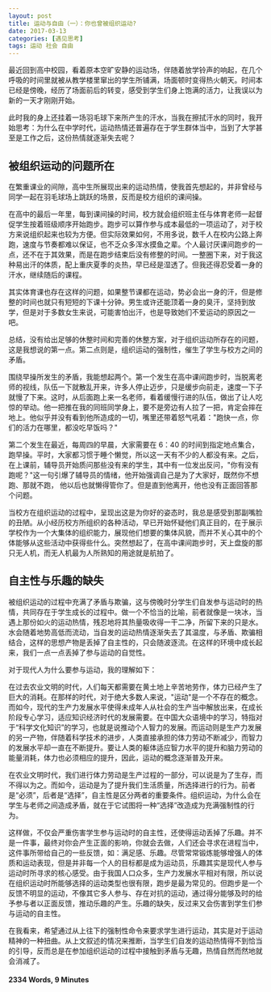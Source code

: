 ```yaml
---
layout: post
title: 运动与自由（一）：你也曾被组织运动?
date: 2017-03-13
categories: [遇见思考]
tags: 运动 社会 自由
---
```


最近回到高中校园，看着原本空旷安静的运动场，伴随着放学铃声的响起，在几个呼吸的时间里就被从教学楼里窜出的学生所铺满，场面顿时变得热火朝天。时间本已经是傍晚，经历了场面前后的转变，感受到学生们身上饱满的活力，让我误以为新的一天才刚刚开始。

此时我的身上还挂着一场羽毛球下来所产生的汗水，当我在擦拭汗水的同时，我开始思考：为什么在中学时代，运动热情还普遍存在于学生群体当中，当到了大学甚至是工作之后，这份热情就逐渐失去呢？

## 被组织运动的问题所在
在繁重课业的间隙，高中生所展现出来的运动热情，使我首先想起的，并非曾经与同学一起在羽毛球场上跳跃的场景，反而是校方组织的课间操。

在高中的最后一年里，每到课间操的时间，校方就会组织班主任与体育老师一起督促学生按着班级顺序开始跑步。跑步可以算作参与成本最低的一项运动了，对于校方来说组织起来也较为方便。但实际效果如何，不用多说，数千人在校内公路上奔跑，速度与节奏都难以保证，也不乏众多浑水摸鱼之辈。个人最讨厌课间跑步的一点，还不在于其效果，而是在跑步结束后没有修整的时间。一整圈下来，对于我这种易出汗的体质，配上重庆夏季的炎热，早已经是湿透了。但我还得忍受着一身的汗水，继续随后的课程。

其实体育课也存在这样的问题，如果整节课都在运动，势必会出一身的汗，但是修整的时间也就只有短短的下课十分钟。男生或许还能顶着一身的臭汗，坚持到放学，但是对于多数女生来说，可能害怕出汗，也是导致她们不爱运动的原因之一吧。

总结，没有给出足够的休整时间和完善的休整方案，对于组织运动所存在的问题，这是我想说的第一点。第二点则是，组织运动的强制性，催生了学生与校方之间的矛盾。

围绕早操所发生的矛盾，我能想起两个。第一个发生在高中课间跑步时，当脱离老师的视线，队伍一下就散乱开来，许多人停止迈步，只是缓步向前走，速度一下子就慢了下来。这时，从后面跑上来一名老师，看着缓慢行进的队伍，做出了让人吃惊的举动。他一把推在我的同班同学身上，要不是旁边有人拉了一把，肯定会摔在地上。他似乎并没有看到他所造成的一切，嘴里还带着怒气吼着："跑快一点，你们的活力在哪里，都没吃早饭吗？"

第二个发生在最近，每周四的早晨，大家需要在 6：40 的时间到指定地点集合，跑早操。平时，大家都习惯于睡个懒觉，所以这一天有不少的人都没有来。之后，在上课前，辅导员开始质问那些没有来的学生，其中有一位发出反问，"你有没有跑呢？"这一句引爆了辅导员的情绪，他开始强调自己是为了大家好，既然你不想跑、那就不跑， 他以后也就懒得管你了。但是直到他离开，他也没有正面回答那个问题。

当校方在组织运动的过程中，呈现出这是为你好的姿态时，我总是感受到那副嘴脸的丑陋。从小经历校方所组织的各种活动，早已开始怀疑他们真正目的，在于展示学校作为一个大集体的组织能力，展现他们想要的集体风貌，而并不关心其中的个体能够从这些活动中获得些什么。突然想起了，在高中课间跑步时，天上盘旋的那只无人机，而无人机最为人所熟知的用途就是航拍了。

## 自主性与乐趣的缺失
被组织运动的过程中充满了矛盾与欺骗，这与傍晚时分学生们自发参与运动时的热情，共同存在于学生成长的过程中。做一个不恰当的比喻，前者就像是一块冰，当遇上那份如火的运动热情，残忍地将其热量吸收得一干二净，所留下来的只是水。水会随着地势高低而流动，当自发的运动热情逐渐失去了其温度，与矛盾、欺骗相结合，这样的思想产物是丢掉了自主性的，只会随波逐流。在这样的环境中成长起来，我们一点一点丢掉了参与运动的自觉性。

对于现代人为什么要参与运动，我的理解如下：

在过去农业文明的时代，人们每天都需要在黄土地上辛苦地劳作，体力已经产生了巨大的消耗。在那样的时代，对于绝大多数人来说，"运动"是一个不存在的概念。而如今，现代的生产力发展水平使得未成年人从社会的生产当中解放出来，在成长阶段专心学习，适应知识经济时代的发展需要。在中国大众语境中的学习，特指对于“科学文化知识”的学习，也就是说推动个人智力的发展。而运动则是生产力发展的另一产物，伴随着科学技术的进步，人类直接承担的体力劳动不断减少，而智力的发展水平却一直在不断提升。要让人类的躯体适应智力水平的提升和脑力劳动的能量消耗，体力也必须相应的提升，因此，运动的概念逐渐普及开来。

在农业文明时代，我们进行体力劳动是生产过程的一部分，可以说是为了生存，而不得以为之。而如今，运动是为了提升我们生活质量，所选择进行的行为。前者是“必须”，后者是“选择”，自主性是区分两者的重要条件。组织运动，为什么会在学生与老师之间造成矛盾，就在于它试图将一种“选择”改造成为充满强制性的行为。

这样做，不仅会严重伤害学生参与运动时的自主性，还使得运动丢掉了乐趣。并不是一件事，最终对你会产生正面的影响，你就会去做，人们还会寻求在进程当中，这件事所带给自己的一些反馈，如：满足感、乐趣。尽管常常锻炼能够增强人的体质和运动表现，但是并非每一个人的目标都是成为运动员，乐趣其实是现代人参与运动时所寻求的核心感受。由于我国人口众多，生产力发展水平相对有限，所以说在组织运动时所能够选择的运动类型也很有限，跑步是最为常见的。但跑步是一个反馈不明显的运动，不像其它多人参与、存在对抗的运动，通过得分能够及时的给予参与者以正面反馈，推动乐趣的产生。乐趣的缺失，反过来又会伤害到学生们参与运动的自主性。

在我看来，希望通过从上往下的强制性命令来要求学生进行运动，其实是对于运动精神的一种扭曲。从上文叙述的情况来推断，当学生们自发的运动热情得不到恰当的引导，反而总是在参加组织运动的过程中接触到矛盾与无趣，热情自然而然地就会消减了。

#### 2334 Words,   9 Minutes